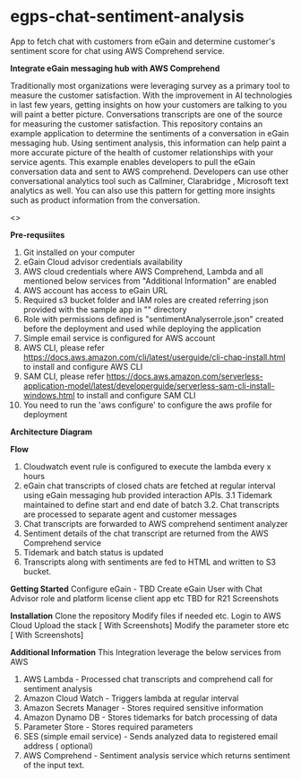 # egps-chat-sentiment-analysis
App to fetch chat with customers from eGain and determine customer's sentiment score for chat using AWS Comprehend service.

**Integrate eGain messaging hub with AWS Comprehend**

Traditionally most organizations were leveraging survey as a primary tool to measure the customer satisfaction. With the improvement in AI technologies in last few years, getting insights on how your customers are talking to you will paint a better picture. Conversations transcripts are one of the source for measuring the customer satisfaction. This repository contains an example application to determine the sentiments of a conversation in eGain messaging hub. Using sentiment analysis, this information can help paint a more accurate picture of the health of customer relationships with your service agents. This example enables developers to pull the eGain conversation data and sent to AWS comprehend. Developers can use other conversational analytics tool such as Callminer, Clarabridge , Microsoft text analytics as well. You can also use this pattern for getting more insights such as product information from the conversation. 

<<screenshot of the outcome>>

**Pre-requsiites**
1. Git installed on your computer
2. eGain Cloud advisor credentials availability 
3. AWS cloud credentials where AWS Comprehend, Lambda and all mentioned below services from "Additional Information" are enabled
4. AWS account has access to eGain URL
5. Required s3 bucket folder and IAM roles are created referring json provided with the sample app in "" directory
6. Role with permissions defined is "sentimentAnalyserrole.json" created before the deployment and used while deploying the application
7. Simple email service is configured for AWS account
8. AWS CLI, please refer https://docs.aws.amazon.com/cli/latest/userguide/cli-chap-install.html to install and configure AWS CLI
9. SAM CLI, please refer https://docs.aws.amazon.com/serverless-application-model/latest/developerguide/serverless-sam-cli-install-windows.html to install and configure SAM CLI
10. You need to run the 'aws configure' to configure the aws profile for deployment

**Architecture Diagram**




**Flow** 
1. Cloudwatch event rule is configured to execute the lambda every x hours
2. eGain chat transcripts of closed chats are fetched at regular interval using eGain messaging hub provided interaction APIs. 
3.1 Tidemark maintained to define start and end date of batch
3.2. Chat transcripts are processed to separate agent and customer messages
4. Chat transcripts are forwarded to AWS comprehend sentiment analyzer
5. Sentiment details of the chat transcript are returned from the AWS Comprehend service
6. Tidemark and batch status is updated
7. Transcripts along with sentiments are fed to HTML and written to S3 bucket.

**Getting Started**
Configure eGain  - TBD
Create eGain User with Chat Advisor role and platform license
client app etc TBD for R21   Screenshots 

**Installation**
Clone the repository
Modify files if needed etc. 
Login to AWS Cloud
Upload the stack [ With Screenshots]
Modify the parameter store etc [ With Screenshots]

**Additional Information**
This Integration leverage the below services from AWS
1. AWS Lambda - Processed chat transcripts and comprehend call for sentiment analysis
2. Amazon Cloud Watch  - Triggers lambda at regular interval
3. Amazon Secrets Manager - Stores required sensitive information 
4. Amazon Dynamo DB  - Stores tidemarks for batch processing of data
5. Parameter Store - Stores required parameters
6. SES (simple email service) - Sends analyzed data to registered email address ( optional)
7. AWS Comprehend - Sentiment analysis service which returns sentiment of the input text. 
